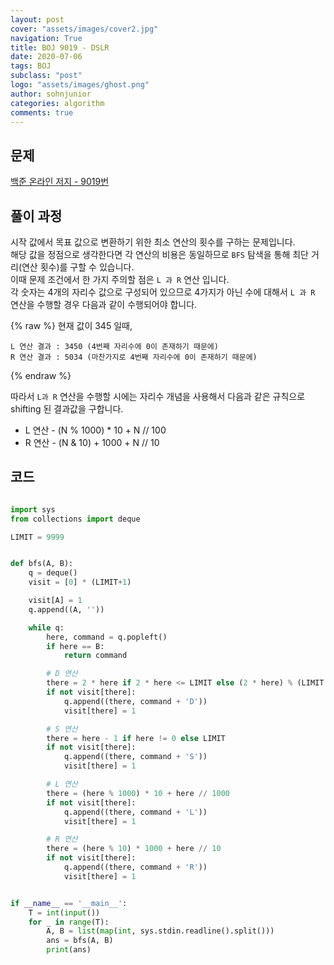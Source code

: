 ```yaml
---
layout: post
cover: "assets/images/cover2.jpg"
navigation: True
title: BOJ 9019 - DSLR
date: 2020-07-06
tags: BOJ
subclass: "post"
logo: "assets/images/ghost.png"
author: sohnjunior
categories: algorithm
comments: true
---
```


## 문제

[백준 온라인 저지 - 9019번](https://www.acmicpc.net/problem/9019)

## 풀이 과정

시작 값에서 목표 값으로 변환하기 위한 최소 연산의 횟수를 구하는 문제입니다. <br>
해당 값을 정점으로 생각한다면 각 연산의 비용은 동일하므로 `BFS` 탐색을 통해 최단 거리(연산 횟수)를 구할 수 있습니다. <br>
이때 문제 조건에서 한 가지 주의할 점은 `L 과 R` 연산 입니다. <br>
각 숫자는 4개의 자리수 값으로 구성되어 있으므로 4가지가 아닌 수에 대해서 `L 과 R` 연산을 수행할 경우 다음과 같이 수행되어야 합니다. <br>

{% raw %}
현재 값이 345 일때,

    L 연산 결과 : 3450 (4번째 자리수에 0이 존재하기 때문에)
    R 연산 결과 : 5034 (마찬가지로 4번째 자리수에 0이 존재하기 때문에)

{% endraw %}

따라서 `L과 R` 연산을 수행할 시에는 자리수 개념을 사용해서 다음과 같은 규칙으로 shifting 된 결과값을 구합니다. <br>

- L 연산 - (N % 1000) \* 10 + N // 100
- R 연산 - (N & 10) + 1000 + N // 10

## 코드

```python

import sys
from collections import deque

LIMIT = 9999


def bfs(A, B):
    q = deque()
    visit = [0] * (LIMIT+1)

    visit[A] = 1
    q.append((A, ''))

    while q:
        here, command = q.popleft()
        if here == B:
            return command

        # D 연산
        there = 2 * here if 2 * here <= LIMIT else (2 * here) % (LIMIT + 1)
        if not visit[there]:
            q.append((there, command + 'D'))
            visit[there] = 1

        # S 연산
        there = here - 1 if here != 0 else LIMIT
        if not visit[there]:
            q.append((there, command + 'S'))
            visit[there] = 1

        # L 연산
        there = (here % 1000) * 10 + here // 1000
        if not visit[there]:
            q.append((there, command + 'L'))
            visit[there] = 1

        # R 연산
        there = (here % 10) * 1000 + here // 10
        if not visit[there]:
            q.append((there, command + 'R'))
            visit[there] = 1


if __name__ == '__main__':
    T = int(input())
    for _ in range(T):
        A, B = list(map(int, sys.stdin.readline().split()))
        ans = bfs(A, B)
        print(ans)

```
